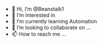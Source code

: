 - 👋 Hi, I’m @Beanstalk1
- 👀 I’m interested in 
- 🌱 I’m currently learning Automation
- 💞️ I’m looking to collaborate on ...
- 📫 How to reach me ...

<!---
Beanstalk1/Beanstalk1 is a ✨ special ✨ repository because its `README.md` (this file) appears on your GitHub profile.
You can click the Preview link to take a look at your changes.
--->
